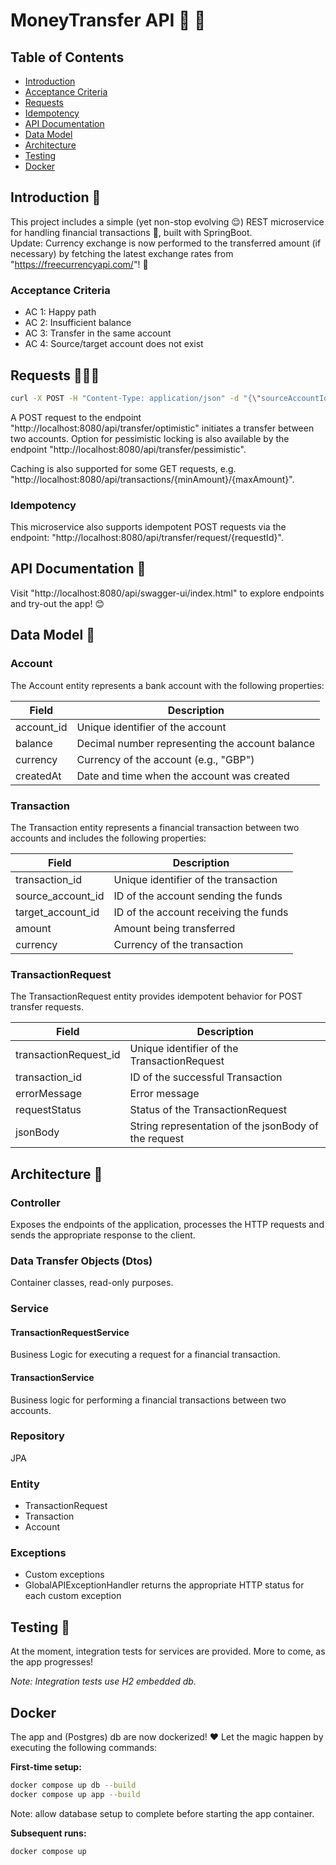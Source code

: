 # MoneyTransfer API 💸 💸 

## Table of Contents
- [Introduction](#introduction)
- [Acceptance Criteria](#acceptance-criteria)
- [Requests](#requests)
- [Idempotency](#idempotency)
- [API Documentation](#api-documentation)
- [Data Model](#data-model)
- [Architecture](#architecture)
- [Testing](#testing)
- [Docker](#docker)

## Introduction 🦄
This project includes a simple (yet non-stop evolving 😌) REST microservice for handling financial transactions 💸, built with SpringBoot.  
Update: Currency exchange is now performed to the transferred amount (if necessary) by fetching the latest exchange rates from "https://freecurrencyapi.com/"! 💱

### Acceptance Criteria
- AC 1: Happy path
- AC 2: Insufficient balance
- AC 3: Transfer in the same account
- AC 4: Source/target account does not exist

## Requests 👩🏻‍💻
````bash
curl -X POST -H "Content-Type: application/json" -d "{\"sourceAccountId\": \"79360a7e-5249-4822-b3fe-dabfd40b8737\", \"targetAccountId\": \"ef30b8d1-6c5d-4187-b2c4-ab3c640d1b18\", \"amount\": 30.00}" "http://localhost:8080/api/transfer/optimistic"
````
A POST request to the endpoint "http://localhost:8080/api/transfer/optimistic" initiates a transfer between two accounts. Option for pessimistic locking is also available by the endpoint "http://localhost:8080/api/transfer/pessimistic".

Caching is also supported for some GET requests, e.g. "http://localhost:8080/api/transactions/{minAmount}/{maxAmount}".

### Idempotency
This microservice also supports idempotent POST requests via the endpoint: "http://localhost:8080/api/transfer/request/{requestId}".

## API Documentation 📄
Visit "http://localhost:8080/api/swagger-ui/index.html" to explore endpoints and try-out the app! 😊

## Data Model 📌
### Account
The Account entity represents a bank account with the following properties:

| Field     | Description                    |
|-----------|--------------------------------|
| account_id        | Unique identifier of the account |
| balance           | Decimal number representing the account balance |
| currency          | Currency of the account (e.g., "GBP") |
| createdAt         | Date and time when the account was created |

### Transaction
The Transaction entity represents a financial transaction between two accounts and includes the following properties:

| Field            | Description                          |
|------------------|--------------------------------------|
| transaction_id   | Unique identifier of the transaction |
| source_account_id  | ID of the account sending the funds   |
| target_account_id  | ID of the account receiving the funds |
| amount           | Amount being transferred              |
| currency         | Currency of the transaction           |

### TransactionRequest
The TransactionRequest entity provides idempotent behavior for POST transfer requests.

| Field                 | Description                                          |
|-----------------------|------------------------------------------------------|
| transactionRequest_id | Unique identifier of the TransactionRequest          |
| transaction_id        | ID of the successful Transaction                     |
| errorMessage          | Error message                                        |
| requestStatus         | Status of the TransactionRequest                     |
| jsonBody              | String representation of the jsonBody of the request |

## Architecture 🏢
### Controller
Exposes the endpoints of the application, processes the HTTP requests and sends the appropriate response to the client.

### Data Transfer Objects (Dtos)
Container classes, read-only purposes.

### Service
#### TransactionRequestService
Business Logic for executing a request for a financial transaction.

#### TransactionService
Business logic for performing a financial transactions between two accounts.

### Repository
JPA

### Entity
- TransactionRequest
- Transaction
- Account

### Exceptions
- Custom exceptions
- GlobalAPIExceptionHandler returns the appropriate HTTP status for each custom exception

## Testing 🧐
At the moment, integration tests for services are provided. More to come, as the app progresses! 

*Note: Integration tests use H2 embedded db.*

## Docker
The app and (Postgres) db are now dockerized! ❤️ Let the magic happen by executing the following commands:

**First-time setup:**
````bash
docker compose up db --build
docker compose up app --build
````
Note: allow database setup to complete before starting the app container.

**Subsequent runs:**
````bash
docker compose up
````



